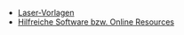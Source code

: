 - [Laser-Vorlagen](#laser-vorlagen)
- [Hilfreiche Software bzw. Online Resources](#hilfreiche-software-bzw-online-resources)

